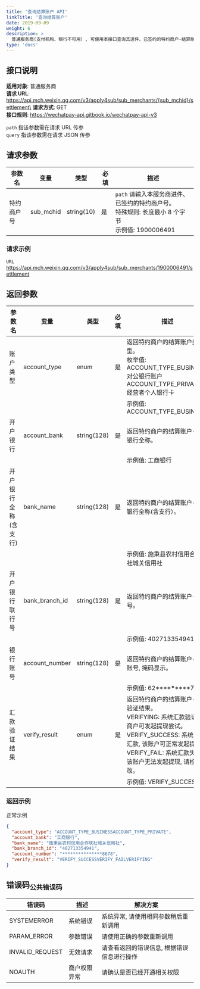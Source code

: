 ```yaml
---
title: '查询结算账户 API'
linkTitle: '查询结算账户'
date: 2019-09-09
weight: 6
description: >
  普通服务商(支付机构、银行不可用）, 可使用本接口查询其进件、已签约的特约商户-结算账户信息(敏感信息掩码）。 该接口可用于核实是否成功修改结算账户信息、及查询系统汇款验证结果。
type: 'docs'
---
```


## 接口说明

**适用对象**: 普通服务商\
**请求 URL**: https://api.mch.weixin.qq.com/v3/apply4sub/sub_merchants/{sub_mchid}/settlement\
**请求方式**: GET\
**接口规则**: https://wechatpay-api.gitbook.io/wechatpay-api-v3

`path` 指该参数需在请求 URL 传参\
`query` 指该参数需在请求 JSON 传参

## 请求参数

| 参数名     | 变量      | 类型       | 必填 | 描述                                                                                                 |
| ---------- | --------- | ---------- | ---- | ---------------------------------------------------------------------------------------------------- |
| 特约商户号 | sub_mchid | string(10) | 是   | `path` 请输入本服务商进件、已签约的特约商户号。<br>特殊规则: 长度最小 8 个字节<br>示例值: 1900006491 |

### 请求示例

`URL` https://api.mch.weixin.qq.com/v3/apply4sub/sub_merchants/1900006491/settlement

## 返回参数

| 参数名               | 变量           | 类型        | 必填 | 描述                                                                                                                                                                                                            |
| -------------------- | -------------- | ----------- | ---- | --------------------------------------------------------------------------------------------------------------------------------------------------------------------------------------------------------------- |
| 账户类型             | account_type   | enum        | 是   | 返回特约商户的结算账户类型。<br>枚举值:<br>ACCOUNT_TYPE_BUSINESS: 对公银行账户<br>ACCOUNT_TYPE_PRIVATE: 经营者个人银行卡                                                                                        |
|                      |                |             |      | 示例值: ACCOUNT_TYPE_BUSINESS                                                                                                                                                                                   |
| 开户银行             | account_bank   | string(128) | 是   | 返回特约商户的结算账户-开户银行全称。                                                                                                                                                                           |
|                      |                |             |      | 示例值: 工商银行                                                                                                                                                                                                |
| 开户银行全称(含支行) | bank_name      | string(128) | 是   | 返回特约商户的结算账户-开户银行全称(含支行）。                                                                                                                                                                  |
|                      |                |             |      | 示例值: 施秉县农村信用合作联社城关信用社                                                                                                                                                                        |
| 开户银行联行号       | bank_branch_id | string(128) | 是   | 返回特约商户的结算账户-联行号。                                                                                                                                                                                 |
|                      |                |             |      | 示例值: 402713354941                                                                                                                                                                                            |
| 银行账号             | account_number | string(128) | 是   | 返回特约商户的结算账户-银行账号, 掩码显示。                                                                                                                                                                     |
|                      |                |             |      | 示例值: 62**\*\***\***\*\***78                                                                                                                                                                                  |
| 汇款验证结果         | verify_result  | enum        | 是   | 返回特约商户的结算账户-汇款验证结果。<br>VERIFYING: 系统汇款验证中, 商户可发起提现尝试。<br>VERIFY_SUCCESS: 系统成功汇款, 该账户可正常发起提现。<br>VERIFY_FAIL: 系统汇款失败, 该账户无法发起提现, 请检查修改。 |
|                      |                |             |      | 示例值: VERIFY_SUCCESS                                                                                                                                                                                          |

### 返回示例

正常示例

```json
{
  "account_type": "ACCOUNT_TYPE_BUSINESSACCOUNT_TYPE_PRIVATE",
  "account_bank": "工商银行",
  "bank_name": "施秉县农村信用合作联社城关信用社",
  "bank_branch_id": "402713354941",
  "account_number": "***************8678",
  "verify_result": "VERIFY_SUCCESSVERIFY_FAILVERIFYING"
}
```

## 错误码<sub>公共错误码</sub>

| 错误码          | 描述         | 解决方案                                   |
| --------------- | ------------ | ------------------------------------------ |
| SYSTEMERROR     | 系统错误     | 系统异常, 请使用相同参数稍后重新调用       |
| PARAM_ERROR     | 参数错误     | 请使用正确的参数重新调用                   |
| INVALID_REQUEST | 无效请求     | 请查看返回的错误信息, 根据错误信息进行操作 |
| NOAUTH          | 商户权限异常 | 请确认是否已经开通相关权限                 |

